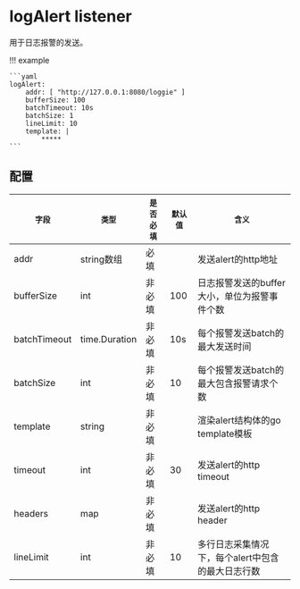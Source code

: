 # logAlert listener

用于日志报警的发送。

!!! example

    ```yaml
    logAlert:
        addr: [ "http://127.0.0.1:8080/loggie" ]
        bufferSize: 100
        batchTimeout: 10s
        batchSize: 1
        lineLimit: 10
        template: |
            *****
    ```

## 配置

|    `字段`   |    `类型`    |  `是否必填`  |  `默认值`  |  `含义`  |
| ---------- | ----------- | ----------- | --------- | -------- |
| addr | string数组  |    必填    |      | 发送alert的http地址 |
| bufferSize | int  |    非必填    |   100   | 日志报警发送的buffer大小，单位为报警事件个数 |
| batchTimeout | time.Duration  |    非必填    |   10s   | 每个报警发送batch的最大发送时间 |
| batchSize | int  |    非必填    |   10   | 每个报警发送batch的最大包含报警请求个数 |
| template | string  |    非必填    |     | 渲染alert结构体的go template模板 |
| timeout | int  |    非必填    |   30   | 发送alert的http timeout |
| headers | map  |    非必填    |      | 发送alert的http header |
| lineLimit | int  |    非必填    |   10   | 多行日志采集情况下，每个alert中包含的最大日志行数 |

